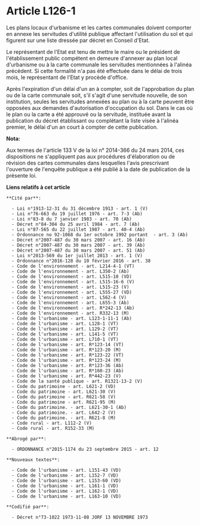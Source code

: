 # Article L126-1

Les plans locaux d'urbanisme et les cartes communales doivent comporter en annexe les servitudes d'utilité publique affectant
l'utilisation du sol et qui figurent sur une liste dressée par décret en Conseil d'Etat.

Le représentant de l'Etat est tenu de mettre le maire ou le président de l'établissement public compétent en demeure
d'annexer au plan local d'urbanisme ou à la carte communale les servitudes mentionnées à l'alinéa précédent. Si cette
formalité n'a pas été effectuée dans le délai de trois mois, le représentant de l'Etat y procède d'office.

Après l'expiration d'un délai d'un an à compter, soit de l'approbation du plan ou de la carte communale soit, s'il s'agit
d'une servitude nouvelle, de son institution, seules les servitudes annexées au plan ou à la carte peuvent être opposées aux
demandes d'autorisation d'occupation du sol. Dans le cas où le plan ou la carte a été approuvé ou la servitude, instituée
avant la publication du décret établissant ou complétant la liste visée à l'alinéa premier, le délai d'un an court à compter
de cette publication.

**Nota:**

Aux termes de l'article 133 V de la loi n° 2014-366 du 24 mars 2014, ces dispositions ne s'appliquent pas aux procédures
d'élaboration ou de révision des cartes communales dans lesquelles l'avis prescrivant l'ouverture de l'enquête publique a été
publié à la date de publication de la présente loi.

**Liens relatifs à cet article**

	**Cité par**:

	  - Loi n°1913-12-31 du 31 décembre 1913 - art. 1 (V)
	  - Loi n°76-663 du 19 juillet 1976 - art. 7-3 (Ab)
	  - Loi n°83-8 du 7 janvier 1983 - art. 70 (Ab)
	  - Décret n°84-304 du 25 avril 1984 - art. 7 (Ab)
	  - Loi n°87-565 du 22 juillet 1987 - art. 40-4 (Ab)
	  - Ordonnance no 92-1068 du 1er octobre 1992 portant  - art. 3 (Ab)
	  - Décret n°2007-487 du 30 mars 2007 - art. 16 (Ab)
	  - Décret n°2007-487 du 30 mars 2007 - art. 39 (Ab)
	  - Décret n°2007-487 du 30 mars 2007 - art. 51 (Ab)
	  - Loi n°2013-569 du 1er juillet 2013 - art. 1 (V)
	  - Ordonnance n°2016-128 du 10 février 2016 - art. 38
	  - Code de l'environnement - art. L214-4-1 (VT)
	  - Code de l'environnement - art. L350-2 (Ab)
	  - Code de l'environnement - art. L515-10 (VD)
	  - Code de l'environnement - art. L515-16-6 (V)
	  - Code de l'environnement - art. L515-23 (V)
	  - Code de l'environnement - art. L555-27 (VD)
	  - Code de l'environnement - art. L562-4 (V)
	  - Code de l'environnement - art. L655-3 (Ab)
	  - Code de l'environnement - art. R*242-13 (Ab)
	  - Code de l'environnement - art. R332-13 (M)
	  - Code de l'urbanisme - art. L123-1-11-1 (Ab)
	  - Code de l'urbanisme - art. L128-1 (VT)
	  - Code de l'urbanisme - art. L129-2 (VT)
	  - Code de l'urbanisme - art. L141-5 (VT)
	  - Code de l'urbanisme - art. L710-1 (VT)
	  - Code de l'urbanisme - art. R*123-14 (VT)
	  - Code de l'urbanisme - art. R*123-20 (M)
	  - Code de l'urbanisme - art. R*123-22 (VT)
	  - Code de l'urbanisme - art. R*123-24 (M)
	  - Code de l'urbanisme - art. R*123-36 (Ab)
	  - Code de l'urbanisme - art. R*160-23 (Ab)
	  - Code de l'urbanisme - art. R*442-23 (V)
	  - Code de la santé publique - art. R1321-13-2 (V)
	  - Code du patrimoine - art. L621-2 (VD)
	  - Code du patrimoine - art. L621-30 (V)
	  - Code du patrimoine - art. R621-58 (V)
	  - Code du patrimoine - art. R621-95 (M)
	  - Code du patrimoine. - art. L621-30-1 (Ab)
	  - Code du patrimoine. - art. L642-2 (V)
	  - Code du patrimoine. - art. R621-8 (M)
	  - Code rural - art. L112-2 (V)
	  - Code rural - art. R152-33 (M)

	**Abrogé par**:

	  - ORDONNANCE n°2015-1174 du 23 septembre 2015 - art. 12

	**Nouveaux textes**:

	  - Code de l'urbanisme - art. L151-43 (VD)
	  - Code de l'urbanisme - art. L152-7 (VD)
	  - Code de l'urbanisme - art. L153-60 (VD)
	  - Code de l'urbanisme - art. L161-1 (VD)
	  - Code de l'urbanisme - art. L162-1 (VD)
	  - Code de l'urbanisme - art. L163-10 (VD)

	**Codifié par**:

	  - Décret n°73-1022 1973-11-08 JORF 13 NOVEMBRE 1973
